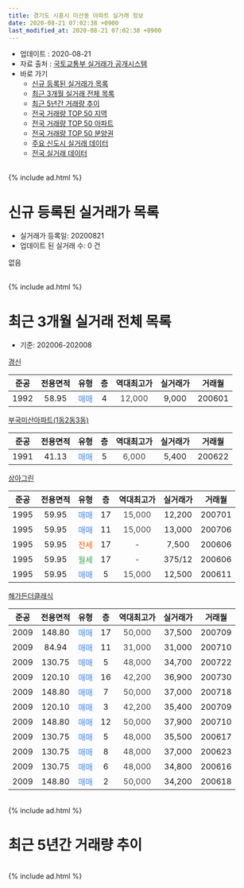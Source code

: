 ```yaml
---
title: 경기도 시흥시 미산동 아파트 실거래 정보
date: 2020-08-21 07:02:38 +0900
last_modified_at: 2020-08-21 07:02:38 +0900
---
```


* 업데이트 : 2020-08-21
* 자료 출처 : [국토교통부 실거래가 공개시스템](http://rt.molit.go.kr)
* 바로 가기
    * [신규 등록된 실거래가 목록](#신규-등록된-실거래가-목록)
    * [최근 3개월 실거래 전체 목록](#최근-3개월-실거래-전체-목록)
    * [최근 5년간 거래량 추이](#최근-5년간-거래량-추이)
    * [전국 거래량 TOP 50 지역](https://inasie.github.io/apt-trade-info/최근-3개월-전국에서-가장-거래가-많이-발생한-지역)
    * [전국 거래량 TOP 50 아파트](https://inasie.github.io/apt-trade-info/최근-3개월-전국에서-가장-거래가-많이-발생한-아파트)
    * [전국 거래량 TOP 50 분양권](https://inasie.github.io/apt-trade-info/최근-3개월-전국에서-가장-거래가-많이-발생한-분양권)
    * [주요 신도시 실거래 데이터](https://inasie.github.io/apt-trade-info/주요-신도시)
    * [전국 실거래 데이터](https://inasie.github.io/apt-trade-info/전국)
<br>
{% include ad.html %}
<br>

# 신규 등록된 실거래가 목록
* 실거래가 등록일: 20200821
* 업데이트 된 실거래 수: 0 건

없음

<br>
{% include ad.html %}
<br>

# 최근 3개월 실거래 전체 목록
* 기준: 202006-202008


[경신](https://search.naver.com/search.naver?query=%EA%B2%BD%EA%B8%B0%EB%8F%84+%EC%8B%9C%ED%9D%A5%EC%8B%9C+%EB%AF%B8%EC%82%B0%EB%8F%99+%EA%B2%BD%EC%8B%A0)

|준공|전용면적|유형|층|역대최고가|실거래가|거래월|
|:---:|:---:|:---:|:---:|:---:|:---:|:---:|
|1992|58.95|<span style="color:#4285f3">매매</span>|4|<span style="color:#444444">12,000</span>|9,000|200601|

[부국미산아파트(1동2동3동)](https://search.naver.com/search.naver?query=%EA%B2%BD%EA%B8%B0%EB%8F%84+%EC%8B%9C%ED%9D%A5%EC%8B%9C+%EB%AF%B8%EC%82%B0%EB%8F%99+%EB%B6%80%EA%B5%AD%EB%AF%B8%EC%82%B0%EC%95%84%ED%8C%8C%ED%8A%B8%281%EB%8F%992%EB%8F%993%EB%8F%99%29)

|준공|전용면적|유형|층|역대최고가|실거래가|거래월|
|:---:|:---:|:---:|:---:|:---:|:---:|:---:|
|1991|41.13|<span style="color:#4285f3">매매</span>|5|<span style="color:#444444">6,000</span>|5,400|200622|

[상아그린](https://search.naver.com/search.naver?query=%EA%B2%BD%EA%B8%B0%EB%8F%84+%EC%8B%9C%ED%9D%A5%EC%8B%9C+%EB%AF%B8%EC%82%B0%EB%8F%99+%EC%83%81%EC%95%84%EA%B7%B8%EB%A6%B0)

|준공|전용면적|유형|층|역대최고가|실거래가|거래월|
|:---:|:---:|:---:|:---:|:---:|:---:|:---:|
|1995|59.95|<span style="color:#4285f3">매매</span>|17|<span style="color:#444444">15,000</span>|12,200|200701|
|1995|59.95|<span style="color:#4285f3">매매</span>|11|<span style="color:#444444">15,000</span>|13,000|200706|
|1995|59.95|<span style="color:#ff5a00">전세</span>|17|<span style="color:#444444">-</span>|7,500|200606|
|1995|59.95|<span style="color:#34a853">월세</span>|17|<span style="color:#444444">-</span>|375/12|200606|
|1995|59.95|<span style="color:#4285f3">매매</span>|5|<span style="color:#444444">15,000</span>|12,500|200611|

[해가든더클래식](https://search.naver.com/search.naver?query=%EA%B2%BD%EA%B8%B0%EB%8F%84+%EC%8B%9C%ED%9D%A5%EC%8B%9C+%EB%AF%B8%EC%82%B0%EB%8F%99+%ED%95%B4%EA%B0%80%EB%93%A0%EB%8D%94%ED%81%B4%EB%9E%98%EC%8B%9D)

|준공|전용면적|유형|층|역대최고가|실거래가|거래월|
|:---:|:---:|:---:|:---:|:---:|:---:|:---:|
|2009|148.80|<span style="color:#4285f3">매매</span>|17|<span style="color:#444444">50,000</span>|37,500|200709|
|2009|84.94|<span style="color:#4285f3">매매</span>|11|<span style="color:#444444">31,000</span>|31,000|200710|
|2009|130.75|<span style="color:#4285f3">매매</span>|5|<span style="color:#444444">48,000</span>|34,700|200722|
|2009|120.10|<span style="color:#4285f3">매매</span>|16|<span style="color:#444444">42,200</span>|36,900|200730|
|2009|148.80|<span style="color:#4285f3">매매</span>|7|<span style="color:#444444">50,000</span>|37,000|200718|
|2009|120.10|<span style="color:#4285f3">매매</span>|3|<span style="color:#444444">42,200</span>|35,400|200709|
|2009|148.80|<span style="color:#4285f3">매매</span>|12|<span style="color:#444444">50,000</span>|37,900|200710|
|2009|130.75|<span style="color:#4285f3">매매</span>|5|<span style="color:#444444">48,000</span>|35,500|200617|
|2009|130.75|<span style="color:#4285f3">매매</span>|8|<span style="color:#444444">48,000</span>|37,000|200623|
|2009|130.75|<span style="color:#4285f3">매매</span>|6|<span style="color:#444444">48,000</span>|34,800|200616|
|2009|148.80|<span style="color:#4285f3">매매</span>|2|<span style="color:#444444">50,000</span>|34,200|200618|


<br>
{% include ad.html %}
<br>

# 최근 5년간 거래량 추이


<div style="width:100%;">
    <canvas id="deal_progress" height="200"></canvas>
</div>

<script>
new Chart(document.getElementById("deal_progress"), {
    type: 'line',
    data: {
        labels: ['201508','201509','201510','201511','201512','201601','201602','201603','201604','201605','201606','201607','201608','201609','201610','201611','201612','201701','201702','201703','201704','201705','201706','201707','201708','201709','201710','201711','201712','201801','201802','201803','201804','201805','201806','201807','201808','201809','201810','201811','201812','201901','201902','201903','201904','201905','201906','201907','201908','201909','201910','201911','201912','202001','202002','202003','202004','202005','202006','202007','202008'],
        datasets: [{
            label: '매매',
            pointRadius: 1,
            data: [8, 4, 5, 6, 3, 3, 5, 3, 4, 10, 7, 5, 5, 4, 13, 4, 2, 1, 4, 3, 4, 5, 7, 10, 8, 5, 3, 3, 4, 3, 1, 8, 2, 4, 3, 0, 5, 5, 4, 3, 0, 2, 5, 0, 3, 3, 1, 4, 1, 3, 9, 4, 3, 6, 2, 7, 5, 7, 7, 9, 0],
            borderColor: "rgba(255, 201, 14, 1)",
            backgroundColor: "rgba(255, 201, 14, 0.5)",
            fill: false,
            lineTension: 0
        },{
            label: '전월세',
            pointRadius: 1,
            data: [3, 4, 3, 3, 2, 3, 3, 6, 3, 2, 3, 1, 1, 0, 2, 1, 3, 3, 1, 6, 2, 2, 0, 1, 3, 0, 1, 1, 1, 3, 4, 1, 3, 2, 3, 2, 2, 2, 1, 2, 0, 5, 1, 2, 2, 1, 1, 1, 2, 1, 2, 0, 1, 3, 1, 2, 0, 0, 2, 0, 0],
            borderColor: "rgba(0, 141, 185, 1)",
            backgroundColor: "rgba(0, 141, 185, 0.5)",
            fill: false,
            lineTension: 0
        }
        ]
    },
    options: {
        responsive: true,
        title: {
            display: false
        },
        tooltips: {
            mode: 'index',
            intersect: false
        },
        hover: {
            mode: 'nearest',
            intersect: true
        },
        scales: {
            xAxes: [{
                display: true,
                scaleLabel: {
                    display: true,
                    labelString: '년/월'
                }
            }],
            yAxes: [{
                display: true,
                ticks: {
                    suggestedMin: 0,
                },
                scaleLabel: {
                    display: true,
                    labelString: '실거래 수'
                }
            }]
        }
    }
});

</script>


<br>
{% include ad.html %}
<br>

